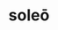 ---
title: soleō
meaning: to usually (do)
ch: [ten, f1, f]
pos: verb
inf: solēre
secondppstem: sol
infend: ēre
conjugation: second
note: takes infinitive
six: y
---